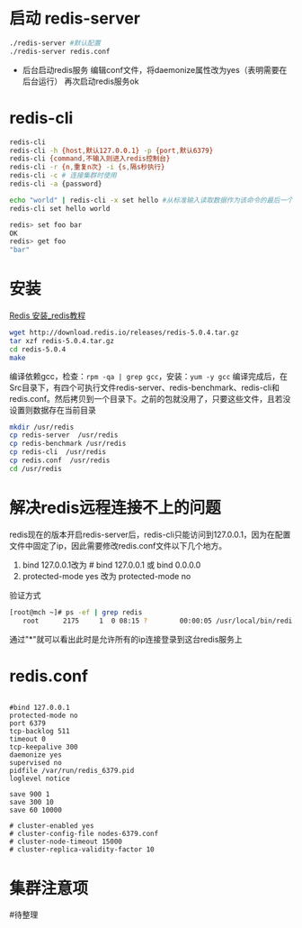 
# 启动 redis-server

```bash
./redis-server #默认配置
./redis-server redis.conf
```
- 后台启动redis服务
编辑conf文件，将daemonize属性改为yes（表明需要在后台运行）
再次启动redis服务ok

# redis-cli
```bash
redis-cli
redis-cli -h {host,默认127.0.0.1} -p {port,默认6379}
redis-cli {command,不输入则进入redis控制台}
redis-cli -r {n,重复n次} -i {s,隔s秒执行}
redis-cli -c # 连接集群时使用
redis-cli -a {password}

echo "world" | redis-cli -x set hello #从标准输入读取数据作为该命令的最后一个参数
redis-cli set hello world

redis> set foo bar
OK
redis> get foo
"bar"
```

# 安装
[Redis 安装_redis教程](https://www.redis.net.cn/tutorial/3503.html)
```bash
wget http://download.redis.io/releases/redis-5.0.4.tar.gz
tar xzf redis-5.0.4.tar.gz
cd redis-5.0.4
make
```
编译依赖gcc，检查：`rpm -qa | grep gcc`，安装：`yum -y gcc`
编译完成后，在Src目录下，有四个可执行文件redis-server、redis-benchmark、redis-cli和redis.conf。然后拷贝到一个目录下。之前的包就没用了，只要这些文件，且若没设置则数据存在当前目录
```bash
mkdir /usr/redis
cp redis-server  /usr/redis
cp redis-benchmark /usr/redis
cp redis-cli  /usr/redis
cp redis.conf  /usr/redis
cd /usr/redis
```

# 解决redis远程连接不上的问题
redis现在的版本开启redis-server后，redis-cli只能访问到127.0.0.1，因为在配置文件中固定了ip，因此需要修改redis.conf文件以下几个地方。

1. bind 127.0.0.1改为 # bind 127.0.0.1 或 bind 0.0.0.0
2. protected-mode yes 改为 protected-mode no

验证方式
```bash
[root@mch ~]# ps -ef | grep redis
　　root      2175     1  0 08:15 ?        00:00:05 /usr/local/bin/redis-server *:6379
```
通过"\*"就可以看出此时是允许所有的ip连接登录到这台redis服务上

# redis.conf
```console

#bind 127.0.0.1
protected-mode no
port 6379
tcp-backlog 511
timeout 0
tcp-keepalive 300
daemonize yes
supervised no
pidfile /var/run/redis_6379.pid
loglevel notice

save 900 1
save 300 10
save 60 10000

# cluster-enabled yes
# cluster-config-file nodes-6379.conf
# cluster-node-timeout 15000
# cluster-replica-validity-factor 10
```

# 集群注意项
#待整理